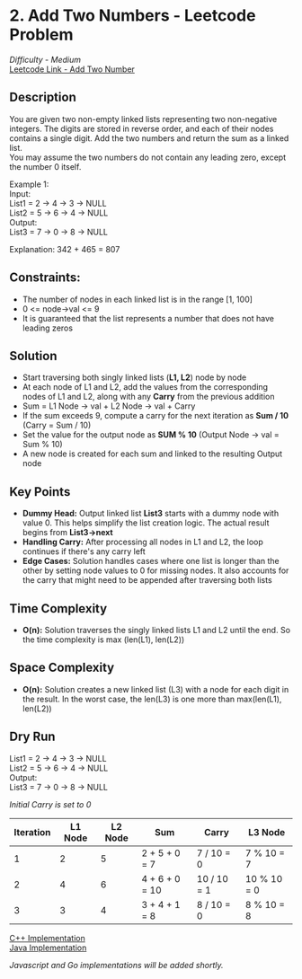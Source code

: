 # 2. Add Two Numbers - Leetcode Problem
*Difficulty - Medium*  
[Leetcode Link - Add Two Number](https://leetcode.com/problems/add-two-numbers/)
## Description
You are given two non-empty linked lists representing two non-negative integers. The digits are stored in reverse order, and each of their nodes contains a single digit. Add the two numbers and return the sum as a linked list.  
You may assume the two numbers do not contain any leading zero, except the number 0 itself.

Example 1:  
Input:  
List1 = 2 -> 4 -> 3 -> NULL  
List2 = 5 -> 6 -> 4 -> NULL  
Output:  
List3 = 7 -> 0 -> 8 -> NULL  

Explanation: 342 + 465 = 807

## Constraints:
* The number of nodes in each linked list is in the range [1, 100]
* 0 <= node->val <= 9
* It is guaranteed that the list represents a number that does not have leading zeros

## Solution
* Start traversing both singly linked lists (**L1, L2**) node by node
* At each node of L1 and L2, add the values from the corresponding nodes of L1 and L2, along with any **Carry** from the previous addition
* Sum = L1 Node -> val + L2 Node -> val + Carry
* If the sum exceeds 9, compute a carry for the next iteration as **Sum / 10** (Carry = Sum / 10)
* Set the value for the output node as **SUM % 10** (Output Node -> val  = Sum % 10)
* A new node is created for each sum and linked to the resulting Output node

## Key Points
* **Dummy Head:** Output linked list **List3** starts with a dummy node with value 0. This helps simplify the list creation logic. The actual result begins from **List3->next**
* **Handling Carry:** After processing all nodes in L1 and L2, the loop continues if there's any carry left
* **Edge Cases:** Solution handles cases where one list is longer than the other by setting node values to 0 for missing nodes. It also accounts for the carry that might need to be appended after traversing both lists

## Time Complexity
* **O(n):** Solution traverses the singly linked lists L1 and L2 until the end. So the time complexity is max (len(L1), len(L2))

## Space Complexity
* **O(n):** Solution creates a new linked list (L3) with a node for each digit in the result. In the worst case, the len(L3) is one more than max(len(L1), len(L2))

## Dry Run
List1 = 2 -> 4 -> 3 -> NULL  
List2 = 5 -> 6 -> 4 -> NULL  
Output:  
List3 = 7 -> 0 -> 8 -> NULL  

*Initial Carry is set to 0*

| Iteration   | L1 Node  | L2 Node  | Sum             | Carry       | L3 Node     |
| ----------- | -------- | -------- | --------------- | ----------- | ----------- |
| 1           | 2        | 5        | 2 + 5 + 0 = 7   | 7 / 10 = 0  | 7 % 10 = 7  |
| 2           | 4        | 6        | 4 + 6 + 0 = 10  | 10 / 10 = 1 | 10 % 10 = 0 |
| 3           | 3        | 4        | 3 + 4 + 1 = 8   | 8 / 10 = 0  | 8 % 10 = 8  |

[C++ Implementation](./addTwoNumbers.cpp)  
[Java Implementation](./Solution.java)

*Javascript and Go implementations will be added shortly.*